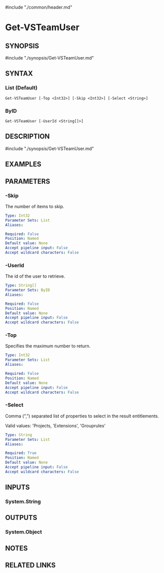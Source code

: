 #include "./common/header.md"

# Get-VSTeamUser

## SYNOPSIS
#include "./synopsis/Get-VSTeamUser.md"

## SYNTAX

### List (Default)
```
Get-VSTeamUser [-Top <Int32>] [-Skip <Int32>] [-Select <String>]
```

### ByID
```
Get-VSTeamUser [-UserId <String[]>]
```

## DESCRIPTION
#include "./synopsis/Get-VSTeamUser.md"

## EXAMPLES

## PARAMETERS

### -Skip
The number of items to skip.

```yaml
Type: Int32
Parameter Sets: List
Aliases: 

Required: False
Position: Named
Default value: None
Accept pipeline input: False
Accept wildcard characters: False
```

### -UserId
The id of the user to retrieve.

```yaml
Type: String[]
Parameter Sets: ByID
Aliases: 

Required: False
Position: Named
Default value: None
Accept pipeline input: False
Accept wildcard characters: False
```

### -Top
Specifies the maximum number to return.

```yaml
Type: Int32
Parameter Sets: List
Aliases: 

Required: False
Position: Named
Default value: None
Accept pipeline input: False
Accept wildcard characters: False
```

### -Select
Comma (",") separated list of properties to select in the result entitlements.

Valid values: 'Projects, 'Extensions', 'Grouprules'

```yaml
Type: String
Parameter Sets: List
Aliases: 

Required: True
Position: Named
Default value: None
Accept pipeline input: False
Accept wildcard characters: False
```

## INPUTS

### System.String


## OUTPUTS

### System.Object

## NOTES

## RELATED LINKS